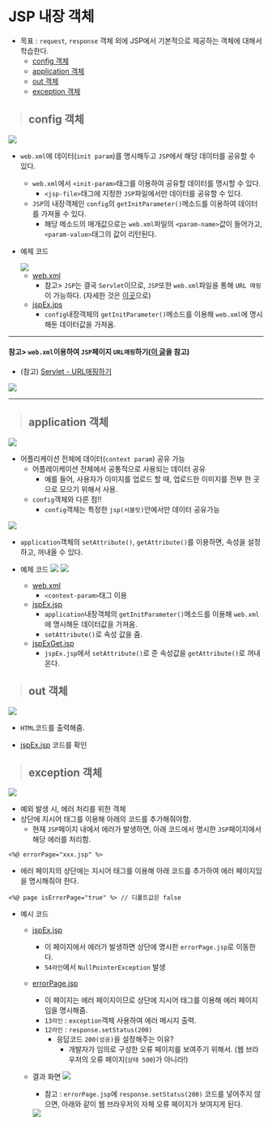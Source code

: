 # JSP 내장 객체

+ 목표 : `request`, `response` 객체 외에 JSP에서 기본적으로 제공하는 객체에 대해서 학습한다.
    + [config 객체](https://github.com/journeytorainbow/JSP_Servlet_study/blob/master/JSP_%EB%82%B4%EC%9E%A5%EA%B0%9D%EC%B2%B4/%EB%A9%94%EB%AA%A8.md#config-%EA%B0%9D%EC%B2%B4)
    + [application 객체](https://github.com/journeytorainbow/JSP_Servlet_study/blob/master/JSP_%EB%82%B4%EC%9E%A5%EA%B0%9D%EC%B2%B4/%EB%A9%94%EB%AA%A8.md#application-%EA%B0%9D%EC%B2%B4)
    + [out 객체](https://github.com/journeytorainbow/JSP_Servlet_study/blob/master/JSP_%EB%82%B4%EC%9E%A5%EA%B0%9D%EC%B2%B4/%EB%A9%94%EB%AA%A8.md#out-%EA%B0%9D%EC%B2%B4)
    + [exception 객체](https://github.com/journeytorainbow/JSP_Servlet_study/blob/master/JSP_%EB%82%B4%EC%9E%A5%EA%B0%9D%EC%B2%B4/%EB%A9%94%EB%AA%A8.md#exception-%EA%B0%9D%EC%B2%B4)

> ## config 객체

<img src="https://github.com/journeytorainbow/JSP_Servlet_study/blob/master/JSP_%EB%82%B4%EC%9E%A5%EA%B0%9D%EC%B2%B4/img/img1.JPG?raw=true">

+ `web.xml`에 데이터(`init param`)를 명시해두고 `JSP`에서 해당 데이터를 공유할 수 있다.
    + `web.xml`에서 `<init-param>`태그를 이용하여 공유할 데이터를 명시할 수 있다.
        + `<jsp-file>`태그에 지정한 `JSP`파일에서만 데이터를 공유할 수 있다.
    + `JSP`의 내장객체인 `config`의 `getInitParameter()`메소드를 이용하여 데이터를 가져올 수 있다.
        + 해당 메소드의 매개값으로는 `web.xml`파일의 `<param-name>`값이 들어가고, `<param-value>`태그의 값이 리턴된다.

+ 예제 코드

    <img src="https://github.com/journeytorainbow/JSP_Servlet_study/blob/master/JSP_%EB%82%B4%EC%9E%A5%EA%B0%9D%EC%B2%B4/img/img2.JPG?raw=true">

    + [web.xml](https://github.com/journeytorainbow/JSP_Servlet_study/blob/master/JSP_%EB%82%B4%EC%9E%A5%EA%B0%9D%EC%B2%B4/testPjt8/WebContent/WEB-INF/web.xml)
        + 참고> `JSP`는 결국 `Servlet`이므로, `JSP`또한 `web.xml`파일을 통해 `URL 매핑`이 가능하다. (자세한 것은 [이곳](https://github.com/journeytorainbow/JSP_Servlet_study/blob/master/JSP_%EB%82%B4%EC%9E%A5%EA%B0%9D%EC%B2%B4/%EB%A9%94%EB%AA%A8.md#%EC%B0%B8%EA%B3%A0-webxml%EC%9D%B4%EC%9A%A9%ED%95%98%EC%97%AC-jsp%ED%8E%98%EC%9D%B4%EC%A7%80-url%EB%A7%A4%ED%95%91%ED%95%98%EA%B8%B0%EC%9D%B4-%EA%B8%80%EC%9D%84-%EC%B0%B8%EA%B3%A0)으로)
    + [jspEx.jps](https://github.com/journeytorainbow/JSP_Servlet_study/blob/master/JSP_%EB%82%B4%EC%9E%A5%EA%B0%9D%EC%B2%B4/testPjt8/WebContent/jspEx.jsp)
        + `config`내장객체의 `getInitParameter()`메소드를 이용해 `web.xml`에 명시해둔 데이터값을 가져옴.

---
#### 참고> `web.xml`이용하여 `JSP`페이지 `URL매핑`하기([이 글](https://dololak.tistory.com/510)을 참고)
+ (참고) [Servlet - URL매핑하기](https://github.com/journeytorainbow/JSP_Servlet_study/blob/master/Servlet_%EB%A7%B5%ED%95%91/%EB%A9%94%EB%AA%A8.md)

<img src="https://github.com/journeytorainbow/JSP_Servlet_study/blob/master/JSP_%EB%82%B4%EC%9E%A5%EA%B0%9D%EC%B2%B4/img/img3.JPG?raw=true">


---

> ## application 객체

<img src="https://github.com/journeytorainbow/JSP_Servlet_study/blob/master/JSP_%EB%82%B4%EC%9E%A5%EA%B0%9D%EC%B2%B4/img/img4.JPG?raw=true">

+ 어플리케이션 전체에 데이터(`context param`) 공유 가능
    + 어플레이케이션 전체에서 공통적으로 사용되는 데이터 공유
        + 예를 들어, 사용자가 이미지를 업로드 할 때, 업로드한 이미지를 전부 한 곳으로 모으기 위해서 사용.
    + `config`객체와 다른 점!!
        + `config`객체는 특정한 `jsp(서블릿)`안에서만 데이터 공유가능

<img src="https://github.com/journeytorainbow/JSP_Servlet_study/blob/master/JSP_%EB%82%B4%EC%9E%A5%EA%B0%9D%EC%B2%B4/img/img6.JPG?raw=true">

+ `application`객체의 `setAttribute()`, `getAttribute()`를 이용하면, 속성을 설정하고, 꺼내올 수 있다.

+ 예제 코드
    <img src="https://github.com/journeytorainbow/JSP_Servlet_study/blob/master/JSP_%EB%82%B4%EC%9E%A5%EA%B0%9D%EC%B2%B4/img/img5.JPG?raw=true">
    <img src="https://github.com/journeytorainbow/JSP_Servlet_study/blob/master/JSP_%EB%82%B4%EC%9E%A5%EA%B0%9D%EC%B2%B4/img/img7.JPG?raw=true">

    + [web.xml](https://github.com/journeytorainbow/JSP_Servlet_study/blob/master/JSP_%EB%82%B4%EC%9E%A5%EA%B0%9D%EC%B2%B4/testPjt8/WebContent/WEB-INF/web.xml)
        + `<context-param>`태그 이용
    + [jspEx.jsp](https://github.com/journeytorainbow/JSP_Servlet_study/blob/master/JSP_%EB%82%B4%EC%9E%A5%EA%B0%9D%EC%B2%B4/testPjt8/WebContent/jspEx.jsp)
        + `application`내장객체의 `getInitParameter()`메소드를 이용해 `web.xml`에 명시해둔 데이터값을 가져옴.
        + `setAttribute()`로 속성 값을 줌.
    + [jspExGet.jsp](https://github.com/journeytorainbow/JSP_Servlet_study/blob/master/JSP_%EB%82%B4%EC%9E%A5%EA%B0%9D%EC%B2%B4/testPjt8/WebContent/jspExGet.jsp)
        + `jspEx.jsp`에서 `setAttribute()`로 준 속성값을 `getAttribute()`로 꺼내온다.

> ## out 객체

<img src="https://github.com/journeytorainbow/JSP_Servlet_study/blob/master/JSP_%EB%82%B4%EC%9E%A5%EA%B0%9D%EC%B2%B4/img/img8.JPG?raw=true">

+ `HTML`코드를 출력해줌.

+ [jspEx.jsp](https://github.com/journeytorainbow/JSP_Servlet_study/blob/master/JSP_%EB%82%B4%EC%9E%A5%EA%B0%9D%EC%B2%B4/testPjt8/WebContent/jspEx.jsp) 코드를 확인

> ## exception 객체

<img src="https://github.com/journeytorainbow/JSP_Servlet_study/blob/master/JSP_%EB%82%B4%EC%9E%A5%EA%B0%9D%EC%B2%B4/img/img9.JPG?raw=true">

+ 예외 발생 시, 에러 처리를 위한 객체
+ 상단에 지시어 태그를 이용해 아래의 코드를 추가해줘야함.
    + 현재 `JSP`페이지 내에서 에러가 발생하면, 아래 코드에서 명시한 `JSP`페이지에서 해당 에러를 처리함.

```
<%@ errorPage="xxx.jsp" %>
```

+ 에러 페이지의 상단에는 지시어 태그를 이용해 아래 코드를 추가하여 에러 페이지임을 명시해줘야 한다.

```
<%@ page isErrorPage="true" %> // 디폴트값은 false
```

+ 예시 코드
    + [jspEx.jsp](https://github.com/journeytorainbow/JSP_Servlet_study/blob/master/JSP_%EB%82%B4%EC%9E%A5%EA%B0%9D%EC%B2%B4/testPjt8/WebContent/jspEx.jsp)
        + 이 페이지에서 에러가 발생하면 상단에 명시한 `errorPage.jsp`로 이동한다.
        + `54라인`에서 `NullPointerException` 발생
    + [errorPage.jsp](https://github.com/journeytorainbow/JSP_Servlet_study/blob/master/JSP_%EB%82%B4%EC%9E%A5%EA%B0%9D%EC%B2%B4/testPjt8/WebContent/errorPage.jsp)
        + 이 페이지는 에러 페이지이므로 상단에 지시어 태그를 이용해 에러 페이지임을 명시해줌.
        + `13라인` : `exception`객체 사용하여 에러 메시지 출력.
        + `12라인` : `response.setStatus(200)` 
            + 응답코드 `200(성공)`을 설정해주는 이유?
                + 개발자가 임의로 구성한 오류 페이지를 보여주기 위해서. (웹 브라우저의 오류 페이지(`상태 500`)가 아니라!)
    + 결과 화면
        <img src="https://github.com/journeytorainbow/JSP_Servlet_study/blob/master/JSP_%EB%82%B4%EC%9E%A5%EA%B0%9D%EC%B2%B4/img/img10.JPG?raw=true">

        + 참고 : `errorPage.jsp`에 `response.setStatus(200)` 코드를 넣어주지 않으면, 아래와 같이 웹 브라우저의 자체 오류 페이지가 보여지게 된다.

        <img src="https://github.com/journeytorainbow/JSP_Servlet_study/blob/master/JSP_%EB%82%B4%EC%9E%A5%EA%B0%9D%EC%B2%B4/img/img11.JPG?raw=true">